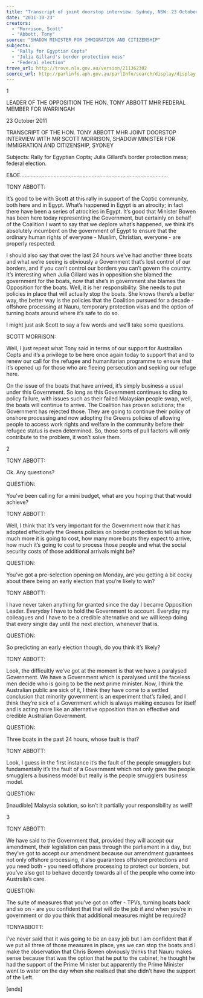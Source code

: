 ```yaml
---
title: "Transcript of joint doorstop interview: Sydney, NSW: 23 October 2011: Rally for Egyptian Copts; Julia Gillard's border protection mess; Federal election"
date: "2011-10-23"
creators:
  - "Morrison, Scott"
  - "Abbott, Tony"
source: "SHADOW MINISTER FOR IMMIGRATION AND CITIZENSHIP"
subjects:
  - "Rally for Egyptian Copts"
  - "Julia Gillard's border protection mess"
  - "Federal election"
trove_url: http://trove.nla.gov.au/version/211362302
source_url: http://parlinfo.aph.gov.au/parlInfo/search/display/display.w3p;query=Id%3A%22media/pressrel/1176170%22
---
```


 1 

 

 

 

 

 LEADER OF THE OPPOSITION  THE HON. TONY ABBOTT MHR  FEDERAL MEMBER FOR WARRINGAH   

 23 October 2011   

 TRANSCRIPT OF THE HON. TONY ABBOTT MHR   JOINT DOORSTOP INTERVIEW WITH MR SCOTT MORRISON,   SHADOW MINISTER FOR IMMIGRATION AND CITIZENSHIP,  SYDNEY   

 Subjects: Rally for Egyptian Copts; Julia Gillard’s border protection mess; federal election.   

 E&OE……………………….……………………………………………………………   

 TONY ABBOTT:   

 It’s good to be with Scott at this rally in support of the Coptic community, both here and in Egypt. What’s  happened in Egypt is an atrocity; in fact there have been a series of atrocities in Egypt. It’s good that  Minister Bowen has been here today representing the Government, but certainly on behalf of the Coalition I  want to say that we deplore what’s happened, we think it’s absolutely incumbent on the government of  Egypt to ensure that the ordinary human rights of everyone - Muslim, Christian, everyone - are properly  respected.   

 I should also say that over the last 24 hours we’ve had another three boats and what we’re seeing is  obviously a Government that’s lost control of our borders, and if you can’t control our borders you can’t  govern the country. It’s interesting when Julia Gillard was in opposition she blamed the government for the  boats, now that she’s in government she blames the Opposition for the boats. Well, it is her responsibility.  She needs to put policies in place that will actually stop the boats. She knows there’s a better way, the better  way is the policies that the Coalition pursued for a decade - offshore processing at Nauru, temporary  protection visas and the option of turning boats around where it’s safe to do so.    

 I might just ask Scott to say a few words and we’ll take some questions.   

 SCOTT MORRISON:   

 Well, I just repeat what Tony said in terms of our support for Australian Copts and it’s a privilege to be here  once again today to support that and to renew our call for the refugee and humanitarian programme to ensure  that it’s opened up for those who are fleeing persecution and seeking our refuge here.    

 On the issue of the boats that have arrived, it’s simply business a usual under this Government. So long as  this Government continues to cling to policy failure, with issues such as their failed Malaysian people swap,  well, the boats will continue to arrive. The Coalition has proven solutions; the Government has rejected  those. They are going to continue their policy of onshore processing and now adopting the Greens policies  of allowing people to access work rights and welfare in the community before their refugee status is even  determined. So, those sorts of pull factors will only contribute to the problem, it won’t solve them. 

 2 

 

 

 TONY ABBOTT:   

 Ok. Any questions?   

 QUESTION:   

 You’ve been calling for a mini budget, what are you hoping that that would achieve?   

 TONY ABBOTT:   

 Well, I think that it’s very important for the Government now that it has adopted effectively the Greens  policies on border protection to tell us how much more it is going to cost, how many more boats they expect  to arrive, how much it’s going to cost to process those people and what the social security costs of those  additional arrivals might be?   

 QUESTION:   

 You’ve got a pre-selection opening on Monday, are you getting a bit cocky about there being an early  election that you’re likely to win?   

 TONY ABBOTT:   

 I have never taken anything for granted since the day I became Opposition Leader. Everyday I have to hold  the Government to account. Everyday my colleagues and I have to be a credible alternative and we will keep  doing that every single day until the next election, whenever that is.   

 QUESTION:   

 So predicting an early election though, do you think it’s likely?   

 TONY ABBOTT:   

 Look, the difficultly we’ve got at the moment is that we have a paralysed Government. We have a  Government which is paralysed until the faceless men decide who is going to be the next prime minister.  Now, I think the Australian public are sick of it, I think they have come to a settled conclusion that minority  government is an experiment that’s failed, and I think they’re sick of a Government which is always making  excuses for itself and is acting more like an alternative opposition than an effective and credible Australian  Government.   

 QUESTION:   

 Three boats in the past 24 hours, whose fault is that?   

 TONY ABBOTT:   

 Look, I guess in the first instance it’s the fault of the people smugglers but fundamentally it’s the fault of a  Government which not only gave the people smugglers a business model but really is the people smugglers  business model.   

 QUESTION:   

 [inaudible] Malaysia solution, so isn’t it partially your responsibility as well?   

 3 

 

 TONY ABBOTT:   

 We have said to the Government that, provided they will accept our amendment, their legislation can pass  through the parliament in a day, but they’ve got to accept our amendment because our amendment  guarantees not only offshore processing, it also guarantees offshore protections and you need both - you  need offshore processing to protect our borders, but you’ve also got to behave decently towards all of the  people who come into Australia’s care.   

 QUESTION:   

 The suite of measures that you’ve got on offer - TPVs, turning boats back and so on - are you confident that  that will do the job if and when you’re in government or do you think that additional measures might be  required?   

 TONYABBOTT:   

 I’ve never said that it was going to be an easy job but I am confident that if we put all three of those  measures in place, yes we can stop the boats and I make the observation that Chris Bowen obviously thinks  that Nauru makes sense because that was the option that he put to the cabinet, he thought he had the support  of the Prime Minister but apparently the Prime Minister went to water on the day when she realised that she  didn’t have the support of the Left.   

 [ends]    

